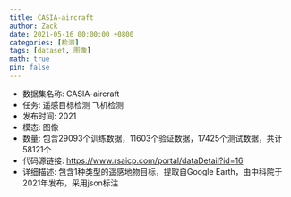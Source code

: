```yaml
---
title: CASIA-aircraft
author: Zack
date: 2021-05-16 00:00:00 +0800
categories: [检测]
tags: [dataset, 图像]
math: true
pin: false
---
```

- 数据集名称: CASIA-aircraft
- 任务: 遥感目标检测 飞机检测
- 发布时间: 2021
- 模态: 图像
- 数量: 包含29093个训练数据，11603个验证数据，17425个测试数据，共计58121个
- 代码源链接: https://www.rsaicp.com/portal/dataDetail?id=16
- 详细描述: 包含1种类型的遥感地物目标，提取自Google Earth，由中科院于2021年发布，采用json标注
